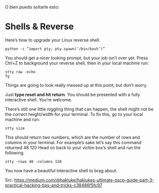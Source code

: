 O bien puedo soltarle esto:

Shells & Reverse
=================

Here’s how to upgrade your Linux reverse shell.

```console
python -c “import pty; pty.spawn(‘/bin/bash’)”
```

You should get a nicer looking prompt, but your job isn’t over yet. Press Ctrl+Z to background your reverse shell, then in your local machine run:

```console
stty raw -echo
fg
```

Things are going to look really messed up at this point, but don’t worry.

Just **type reset and hit return**. You should be presented with a fully interactive shell. You’re welcome.

There’s still one little niggling thing that can happen, the shell might not be the correct height/width for your terminal. To fix this, go to your local machine and run:

```console
stty size
```

This should return two numbers, which are the number of rows and columns in your terminal. For example’s sake let’s say this command returned 48 120 Head on back to your victim box’s shell and run the following.

```console
stty -rows 48 -columns 120
```

You now have a beautiful interactive shell to brag about.

Src: https://medium.com/@hakluke/haklukes-ultimate-oscp-guide-part-3-practical-hacking-tips-and-tricks-c38486f5fc97

